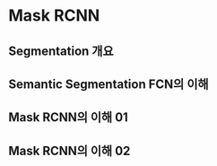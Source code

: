 # Mask RCNN

## Segmentation 개요

## Semantic Segmentation FCN의 이해

## Mask RCNN의 이해 01

## Mask RCNN의 이해 02
